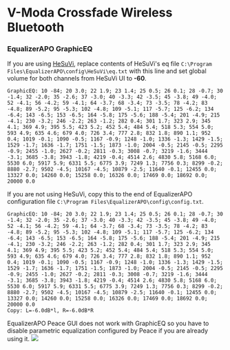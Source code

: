 # V-Moda Crossfade Wireless Bluetooth
### EqualizerAPO GraphicEQ
If you are using [HeSuVi](https://sourceforge.net/projects/hesuvi/), replace contents of HeSuVi's eq file `C:\Program Files\EqualizerAPO\config\HeSuVi\eq.txt` with this line and set global volume for both channels from HeSuVi UI to **-60**.
```
GraphicEQ: 10 -84; 20 3.0; 22 1.9; 23 1.4; 25 0.5; 26 0.1; 28 -0.7; 30 -1.4; 32 -2.0; 35 -2.6; 37 -3.0; 40 -3.3; 42 -3.5; 45 -3.8; 49 -4.0; 52 -4.1; 56 -4.2; 59 -4.1; 64 -3.7; 68 -3.4; 73 -3.5; 78 -4.2; 83 -4.8; 89 -5.2; 95 -5.3; 102 -4.8; 109 -5.1; 117 -5.7; 125 -6.2; 134 -6.4; 143 -6.5; 153 -6.5; 164 -5.8; 175 -5.6; 188 -5.4; 201 -4.9; 215 -4.1; 230 -3.2; 246 -2.2; 263 -1.2; 282 0.4; 301 1.7; 323 2.9; 345 4.1; 369 4.9; 395 5.5; 423 5.2; 452 5.4; 484 5.4; 518 5.3; 554 5.0; 593 4.9; 635 4.6; 679 4.0; 726 3.4; 777 2.8; 832 1.8; 890 1.1; 952 0.4; 1019 -0.1; 1090 -0.5; 1167 -0.9; 1248 -1.0; 1336 -1.3; 1429 -1.5; 1529 -1.7; 1636 -1.7; 1751 -1.5; 1873 -1.0; 2004 -0.5; 2145 -0.5; 2295 -0.9; 2455 -1.0; 2627 -0.2; 2811 -0.3; 3008 -0.7; 3219 -1.6; 3444 -3.1; 3685 -3.8; 3943 -1.8; 4219 -0.4; 4514 2.6; 4830 5.8; 5168 6.0; 5530 6.0; 5917 5.9; 6331 5.5; 6775 3.9; 7249 1.3; 7756 0.3; 8299 -0.2; 8880 -2.7; 9502 -4.5; 10167 -4.5; 10879 -2.5; 11640 -0.1; 12455 0.0; 13327 0.0; 14260 0.0; 15258 0.0; 16326 0.0; 17469 0.0; 18692 0.0; 20000 0.0
```
If you are not using HeSuVi, copy this to the end of EqualizerAPO configuration file `C:\Program Files\EqualizerAPO\config\config.txt`.
```
GraphicEQ: 10 -84; 20 3.0; 22 1.9; 23 1.4; 25 0.5; 26 0.1; 28 -0.7; 30 -1.4; 32 -2.0; 35 -2.6; 37 -3.0; 40 -3.3; 42 -3.5; 45 -3.8; 49 -4.0; 52 -4.1; 56 -4.2; 59 -4.1; 64 -3.7; 68 -3.4; 73 -3.5; 78 -4.2; 83 -4.8; 89 -5.2; 95 -5.3; 102 -4.8; 109 -5.1; 117 -5.7; 125 -6.2; 134 -6.4; 143 -6.5; 153 -6.5; 164 -5.8; 175 -5.6; 188 -5.4; 201 -4.9; 215 -4.1; 230 -3.2; 246 -2.2; 263 -1.2; 282 0.4; 301 1.7; 323 2.9; 345 4.1; 369 4.9; 395 5.5; 423 5.2; 452 5.4; 484 5.4; 518 5.3; 554 5.0; 593 4.9; 635 4.6; 679 4.0; 726 3.4; 777 2.8; 832 1.8; 890 1.1; 952 0.4; 1019 -0.1; 1090 -0.5; 1167 -0.9; 1248 -1.0; 1336 -1.3; 1429 -1.5; 1529 -1.7; 1636 -1.7; 1751 -1.5; 1873 -1.0; 2004 -0.5; 2145 -0.5; 2295 -0.9; 2455 -1.0; 2627 -0.2; 2811 -0.3; 3008 -0.7; 3219 -1.6; 3444 -3.1; 3685 -3.8; 3943 -1.8; 4219 -0.4; 4514 2.6; 4830 5.8; 5168 6.0; 5530 6.0; 5917 5.9; 6331 5.5; 6775 3.9; 7249 1.3; 7756 0.3; 8299 -0.2; 8880 -2.7; 9502 -4.5; 10167 -4.5; 10879 -2.5; 11640 -0.1; 12455 0.0; 13327 0.0; 14260 0.0; 15258 0.0; 16326 0.0; 17469 0.0; 18692 0.0; 20000 0.0
Copy: L=-6.0dB*l, R=-6.0dB*R
```
EqualizerAPO Peace GUI does not work with GraphicEQ so you have to disable parametric equalization configured by Peace if you are already using it.
![](https://raw.githubusercontent.com/jaakkopasanen/AutoEq/master/results/SBAF-Serious/innerfidelity/onear/V-Moda%20Crossfade%20Wireless%20Bluetooth/V-Moda%20Crossfade%20Wireless%20Bluetooth.png)
